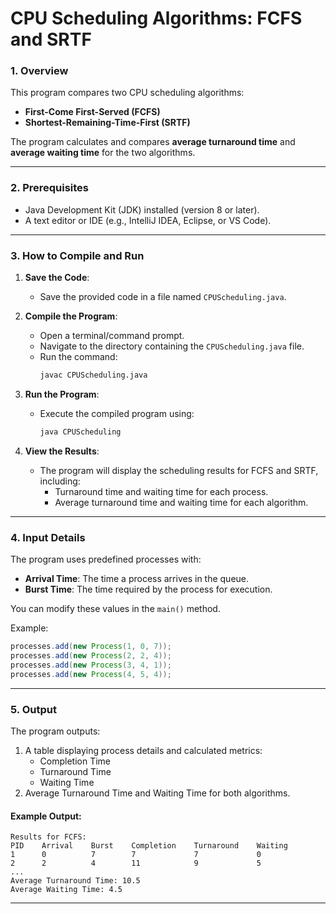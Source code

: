 # CPU Scheduling Algorithms: FCFS and SRTF

### **1. Overview**
This program compares two CPU scheduling algorithms:
- **First-Come First-Served (FCFS)**
- **Shortest-Remaining-Time-First (SRTF)**

The program calculates and compares **average turnaround time** and **average waiting time** for the two algorithms.

---

### **2. Prerequisites**
- Java Development Kit (JDK) installed (version 8 or later).
- A text editor or IDE (e.g., IntelliJ IDEA, Eclipse, or VS Code).

---

### **3. How to Compile and Run**

1. **Save the Code**:
   - Save the provided code in a file named `CPUScheduling.java`.

2. **Compile the Program**:
   - Open a terminal/command prompt.
   - Navigate to the directory containing the `CPUScheduling.java` file.
   - Run the command:
     ```bash
     javac CPUScheduling.java
     ```

3. **Run the Program**:
   - Execute the compiled program using:
     ```bash
     java CPUScheduling
     ```

4. **View the Results**:
   - The program will display the scheduling results for FCFS and SRTF, including:
     - Turnaround time and waiting time for each process.
     - Average turnaround time and waiting time for each algorithm.

---

### **4. Input Details**
The program uses predefined processes with:
- **Arrival Time**: The time a process arrives in the queue.
- **Burst Time**: The time required by the process for execution.

You can modify these values in the `main()` method.

Example:
```java
processes.add(new Process(1, 0, 7));
processes.add(new Process(2, 2, 4));
processes.add(new Process(3, 4, 1));
processes.add(new Process(4, 5, 4));
```

---

### **5. Output**
The program outputs:
1. A table displaying process details and calculated metrics:
   - Completion Time
   - Turnaround Time
   - Waiting Time
2. Average Turnaround Time and Waiting Time for both algorithms.

#### Example Output:
```
Results for FCFS:
PID    Arrival    Burst    Completion    Turnaround    Waiting
1      0          7        7             7             0
2      2          4        11            9             5
...
Average Turnaround Time: 10.5
Average Waiting Time: 4.5
```

---


